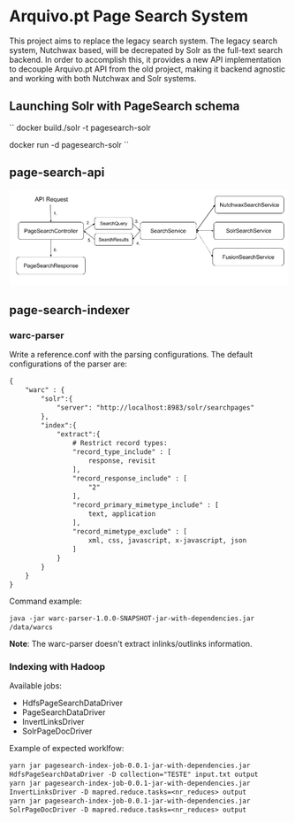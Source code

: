 # Arquivo.pt Page Search System

This project aims to replace the legacy search system. The legacy search system, Nutchwax based, will be decrepated by Solr as the full-text search backend. In order to accomplish this, it provides a new API implementation to decouple Arquivo.pt API from the old project, making it backend agnostic and working with both Nutchwax and Solr systems.

## Launching Solr with PageSearch schema
``
docker build./solr -t pagesearch-solr

docker run -d pagesearch-solr
``
## page-search-api

![](docs/img/PageSearchArchitecture.png)


## page-search-indexer

### warc-parser

Write a reference.conf with the parsing configurations. The default configurations of the parser are:
```
{
    "warc" : {
        "solr":{
            "server": "http://localhost:8983/solr/searchpages"
        },
        "index":{
            "extract":{
                # Restrict record types:
                "record_type_include" : [
                    response, revisit
                ],
                "record_response_include" : [
                    "2"
                ],
                "record_primary_mimetype_include" : [
                    text, application
                ],
                "record_mimetype_exclude" : [
                    xml, css, javascript, x-javascript, json
                ]
            }
        }
    }
}
```
Command example:
```
java -jar warc-parser-1.0.0-SNAPSHOT-jar-with-dependencies.jar /data/warcs
```

**Note**: The warc-parser doesn't extract inlinks/outlinks information.

### Indexing with Hadoop

Available jobs:
* HdfsPageSearchDataDriver
* PageSearchDataDriver
* InvertLinksDriver
* SolrPageDocDriver

Example of expected worklfow:
```
yarn jar pagesearch-index-job-0.0.1-jar-with-dependencies.jar HdfsPageSearchDataDriver -D collection="TESTE" input.txt output
yarn jar pagesearch-index-job-0.0.1-jar-with-dependencies.jar InvertLinksDriver -D mapred.reduce.tasks=<nr_reduces> output
yarn jar pagesearch-index-job-0.0.1-jar-with-dependencies.jar SolrPageDocDriver -D mapred.reduce.tasks=<nr_reduces> output
```

